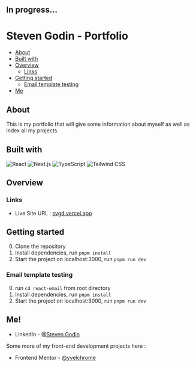 ## In progress...

# Steven Godin - Portfolio

- [About](#about)
- [Built with](#built-with)
- [Overview](#overview)
  - [Links](#links)
- [Getting started](#getting-started)
  - [Email template testing](#email-template-testing)
- [Me](#me!)

## About

This is my portfolio that will give some information about myself as well as index all my projects.

## Built with

![React](https://img.shields.io/badge/React-323330?style=for-the-badge&logo=react&logoColor=61DAFB)
![Next.js](https://img.shields.io/badge/Next.js-323330?style=for-the-badge&logo=Next.js)
![TypeScript](https://img.shields.io/badge/TypeScript-323330?style=for-the-badge&logo=typescript&logoColor=007ACC)
![Tailwind CSS](https://img.shields.io/badge/Tailwind_CSS-323330?style=for-the-badge&logo=tailwind-css&logoColor=38B2AC)

## Overview

### Links

- Live Site URL : [svgd.vercel.app](https://svgd.vercel.app)

## Getting started

0. Clone the repository
1. Install dependencies, run `pnpm install`
2. Start the project on localhost:3000, run `pnpm run dev`

### Email template testing

0. run `cd react-email` from root directory
1. Install dependencies, run `pnpm install`
2. Start the project on localhost:3000, run `pnpm run dev`

## Me!

- LinkedIn - [@Steven Godin](https://www.linkedin.com/in/steven-godin/)

Some more of my front-end development projects here :

- Frontend Mentor - [@yvelchrome](https://www.frontendmentor.io/profile/yvelchrome)
